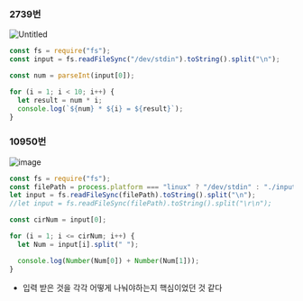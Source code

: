 ### 2739번

![Untitled](https://s3.us-west-2.amazonaws.com/secure.notion-static.com/84240f24-33d6-4e55-b4ef-48ec67ed1d2a/Untitled.png?X-Amz-Algorithm=AWS4-HMAC-SHA256&X-Amz-Content-Sha256=UNSIGNED-PAYLOAD&X-Amz-Credential=AKIAT73L2G45EIPT3X45%2F20220211%2Fus-west-2%2Fs3%2Faws4_request&X-Amz-Date=20220211T114928Z&X-Amz-Expires=86400&X-Amz-Signature=7705324fe277fa337d9fa904429585671f9b918443e408570b7e079f0d37fe9f&X-Amz-SignedHeaders=host&response-content-disposition=filename%20%3D%22Untitled.png%22&x-id=GetObject)

```jsx
const fs = require("fs");
const input = fs.readFileSync("/dev/stdin").toString().split("\n");

const num = parseInt(input[0]);

for (i = 1; i < 10; i++) {
  let result = num * i;
  console.log(`${num} * ${i} = ${result}`);
}
```
### 10950번
![image](https://user-images.githubusercontent.com/83447120/153586549-9b1f8b1a-9f24-4a16-b80c-117f31122578.png)

```jsx
const fs = require("fs");
const filePath = process.platform === "linux" ? "/dev/stdin" : "./input.txt";
let input = fs.readFileSync(filePath).toString().split("\n");
//let input = fs.readFileSync(filePath).toString().split("\r\n");

const cirNum = input[0];

for (i = 1; i <= cirNum; i++) {
  let Num = input[i].split(" ");

  console.log(Number(Num[0]) + Number(Num[1]));
}
```
- 입력 받은 것을 각각 어떻게 나눠야하는지 핵심이었던 것 같다
